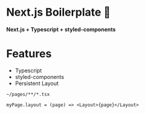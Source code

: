 # Next.js Boilerplate 🚀

#### Next.js + Typescript + styled-components

# Features

- Typescript
- styled-components
- Persistent Layout

```
~/pages/**/*.tsx

myPage.layout = (page) => <Layout>{page}</Layout>
```
